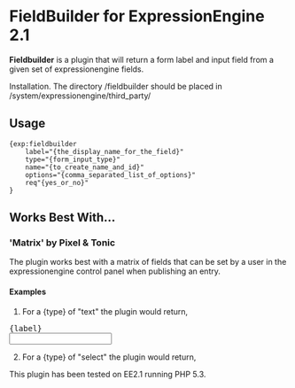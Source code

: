 FieldBuilder for ExpressionEngine 2.1
=========

**Fieldbuilder** is a plugin that will return a form label and input field from a given set of expressionengine fields.

Installation. The directory /fieldbuilder should be placed in /system/expressionengine/third_party/

## Usage

	{exp:fieldbuilder 
		label="{the_display_name_for_the_field}" 
		type="{form_input_type}"
		name="{to_create_name_and_id}"
		options="{comma_separated_list_of_options}" 
		req"{yes_or_no}"
	}

## Works Best With...

### 'Matrix' by Pixel & Tonic

The plugin works best with a matrix of fields that can be set by a user in the expressionengine control panel when publishing an entry.

#### Examples

1. For a {type} of "text" the plugin would return,
<pre>
<label for="{name}">{label}</label>
<input type="{type}" name="{name}" id="{name}" />
</pre>
	
2. For a {type} of "select" the plugin would return,

	
	
This plugin has been tested on EE2.1 running PHP 5.3.